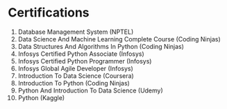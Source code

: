# Certifications

1. Database Management System (NPTEL)
2. Data Science And Machine Learning Complete Course (Coding Ninjas)
3. Data Structures And Algorithms In Python (Coding Ninjas)
4. Infosys Certified Python Associate (Infosys)
5. Infosys Certified Python Programmer (Infosys)
6. Infosys Global Agile Developer (Infosys)
7. Introduction To Data Science (Coursera)
8. Introduction To Python (Coding Ninjas)
9. Python And Introduction To Data Science (Udemy)
10. Python (Kaggle)

